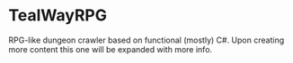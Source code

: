 # TealWayRPG
RPG-like dungeon crawler based on functional (mostly) C#.
Upon creating more content this one will be expanded with more info.
